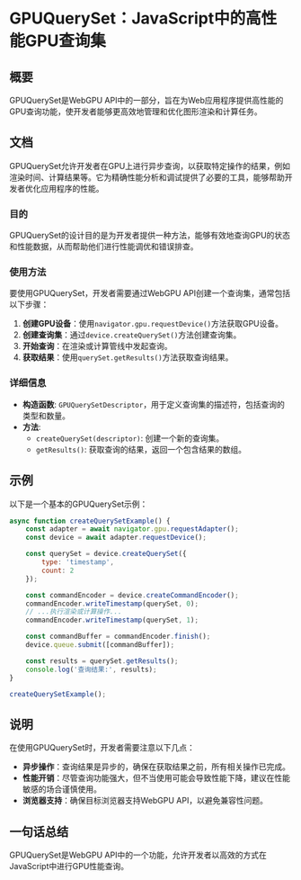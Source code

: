 <!--
Meta Description: # GPUQuerySet：JavaScript中的高性能GPU查询集 ## 概要 GPUQuerySet是WebGPU API中的一部分，旨在为Web应用程序提供高性能的GPU查询功能，使开发者能够更高效地管理和优化图形渲染和计算任务。 ## 文档 GPUQuerySet允许开发者在GPU上进行异...
Meta Keywords: const, device, queryset, commandencoder, createqueryset
-->

# GPUQuerySet：JavaScript中的高性能GPU查询集

## 概要
GPUQuerySet是WebGPU API中的一部分，旨在为Web应用程序提供高性能的GPU查询功能，使开发者能够更高效地管理和优化图形渲染和计算任务。

## 文档
GPUQuerySet允许开发者在GPU上进行异步查询，以获取特定操作的结果，例如渲染时间、计算结果等。它为精确性能分析和调试提供了必要的工具，能够帮助开发者优化应用程序的性能。

### 目的
GPUQuerySet的设计目的是为开发者提供一种方法，能够有效地查询GPU的状态和性能数据，从而帮助他们进行性能调优和错误排查。

### 使用方法
要使用GPUQuerySet，开发者需要通过WebGPU API创建一个查询集，通常包括以下步骤：
1. **创建GPU设备**：使用`navigator.gpu.requestDevice()`方法获取GPU设备。
2. **创建查询集**：通过`device.createQuerySet()`方法创建查询集。
3. **开始查询**：在渲染或计算管线中发起查询。
4. **获取结果**：使用`querySet.getResults()`方法获取查询结果。

### 详细信息
- **构造函数**: `GPUQuerySetDescriptor`，用于定义查询集的描述符，包括查询的类型和数量。
- **方法**:
  - `createQuerySet(descriptor)`: 创建一个新的查询集。
  - `getResults()`: 获取查询的结果，返回一个包含结果的数组。

## 示例
以下是一个基本的GPUQuerySet示例：

```javascript
async function createQuerySetExample() {
    const adapter = await navigator.gpu.requestAdapter();
    const device = await adapter.requestDevice();

    const querySet = device.createQuerySet({
        type: 'timestamp',
        count: 2
    });

    const commandEncoder = device.createCommandEncoder();
    commandEncoder.writeTimestamp(querySet, 0);
    // ...执行渲染或计算操作...
    commandEncoder.writeTimestamp(querySet, 1);

    const commandBuffer = commandEncoder.finish();
    device.queue.submit([commandBuffer]);

    const results = querySet.getResults();
    console.log('查询结果:', results);
}

createQuerySetExample();
```

## 说明
在使用GPUQuerySet时，开发者需要注意以下几点：
- **异步操作**：查询结果是异步的，确保在获取结果之前，所有相关操作已完成。
- **性能开销**：尽管查询功能强大，但不当使用可能会导致性能下降，建议在性能敏感的场合谨慎使用。
- **浏览器支持**：确保目标浏览器支持WebGPU API，以避免兼容性问题。

## 一句话总结
GPUQuerySet是WebGPU API中的一个功能，允许开发者以高效的方式在JavaScript中进行GPU性能查询。